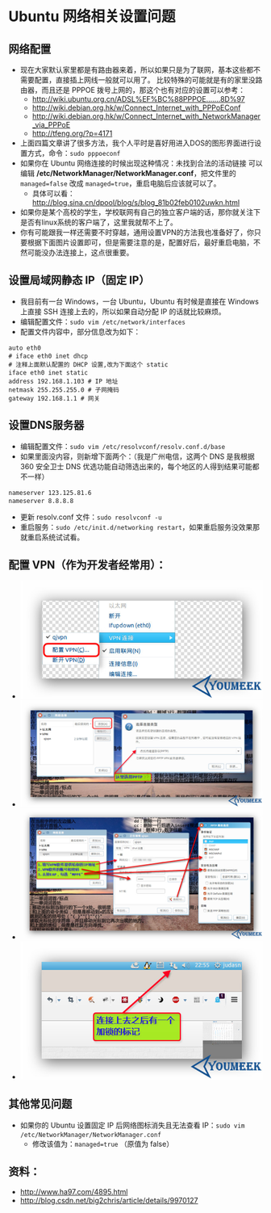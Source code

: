 # Ubuntu 网络相关设置问题


## 网络配置


- 现在大家默认家里都是有路由器来着，所以如果只是为了联网，基本这些都不需要配置，直接插上网线一般就可以用了。 比较特殊的可能就是有的家里没路由器，而且还是 PPPOE 拨号上网的，那这个也有对应的设置可以参考：
    - <http://wiki.ubuntu.org.cn/ADSL%EF%BC%88PPPOE…….8D%97>
    - <http://wiki.debian.org.hk/w/Connect_Internet_with_PPPoEConf>
    - <http://wiki.debian.org.hk/w/Connect_Internet_with_NetworkManager_via_PPPoE>
    - <http://tfeng.org/?p=4171>
- 上面四篇文章讲了很多方法，我个人平时是喜好用进入DOS的图形界面进行设置方式，命令：`sudo pppoeconf`
- 如果你在 Ubuntu 网络连接的时候出现这种情况：未找到合法的活动链接 可以编辑 **/etc/NetworkManager/NetworkManager.conf**，把文件里的 `managed=false` 改成 `managed=true`，重启电脑后应该就可以了。
    - 具体可以看：<http://blog.sina.cn/dpool/blog/s/blog_81b02feb0102uwkn.html>
- 如果你是某个高校的学生，学校联网有自己的独立客户端的话，那你就关注下是否有linux系统的客户端了，这里我就帮不上了。
- 你有可能跟我一样还需要不时穿越，通用设置VPN的方法我也准备好了，你只要根据下面图片设置即可，但是需要注意的是，配置好后，最好重启电脑，不然可能没办法连接上，这点很重要。


## 设置局域网静态 IP（固定 IP）

- 我目前有一台 Windows，一台 Ubuntu，Ubuntu 有时候是直接在 Windows 上直接 SSH 连接上去的，所以如果自动分配 IP 的话就比较麻烦。
- 编辑配置文件：`sudo vim /etc/network/interfaces`
- 配置文件内容中，部分信息改为如下：

``` nginx
auto eth0
# iface eth0 inet dhcp
# 注释上面默认配置的 DHCP 设置,改为下面这个 static
iface eth0 inet static 
address 192.168.1.103 # IP 地址
netmask 255.255.255.0 # 子网掩码
gateway 192.168.1.1 # 网关
```


## 设置DNS服务器

- 编辑配置文件：`sudo vim /etc/resolvconf/resolv.conf.d/base`
- 如果里面没内容，则新增下面两个：（我是广州电信，这两个 DNS 是我根据 360 安全卫士 DNS 优选功能自动筛选出来的，每个地区的人得到结果可能都不一样）
``` nginx
nameserver 123.125.81.6
nameserver 8.8.8.8
```
- 更新 resolv.conf 文件：`sudo resolvconf -u`
- 重启服务：`sudo /etc/init.d/networking restart`，如果重启服务没效果那就重启系统试试看。


## 配置 VPN（作为开发者经常用）：

- ![Ubuntu VPN 配置](images/Ubuntu-a-3.jpg)
- ![Ubuntu VPN 配置](images/Ubuntu-a-4.jpg)
- ![Ubuntu VPN 配置](images/Ubuntu-a-5.jpg)
- ![Ubuntu VPN 配置](images/Ubuntu-a-6.jpg)


## 其他常见问题

- 如果你的 Ubuntu 设置固定 IP 后网络图标消失且无法查看 IP：`sudo vim /etc/NetworkManager/NetworkManager.conf`
    - 修改该值为：`managed=true` （原值为 false）


## 资料：

- <http://www.ha97.com/4895.html>
- <http://blog.csdn.net/big2chris/article/details/9970127>


